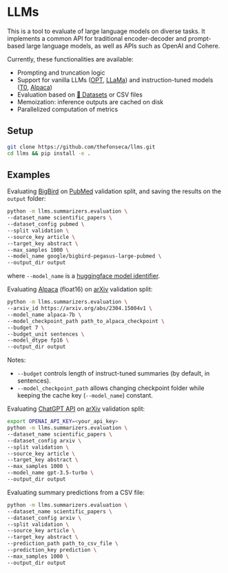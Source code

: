 # LLMs

This is a tool to evaluate of large language models on diverse tasks. It implements a common API for traditional encoder-decoder and prompt-based large language models, as well as APIs such as OpenAI and Cohere.

Currently, these functionalities are available:
- Prompting and truncation logic
- Support for vanilla LLMs ([OPT](https://arxiv.org/abs/2205.01068), [LLaMa](https://github.com/facebookresearch/llama)) and instruction-tuned models ([T0](https://github.com/bigscience-workshop/t-zero), [Alpaca](https://github.com/tatsu-lab/stanford_alpaca)) 
- Evaluation based on [🤗 Datasets](https://github.com/huggingface/datasets) or CSV files
- Memoization: inference outputs are cached on disk
- Parallelized computation of metrics

## Setup
```bash
git clone https://github.com/thefonseca/llms.git
cd llms && pip install -e .
```

## Examples
Evaluating [BigBird](https://github.com/google-research/bigbird) on [PubMed](https://huggingface.co/datasets/scientific_papers) validation split, and saving the results on the `output` folder:

```bash
python -m llms.summarizers.evaluation \
--dataset_name scientific_papers \
--dataset_config pubmed \
--split validation \
--source_key article \
--target_key abstract \
--max_samples 1000 \
--model_name google/bigbird-pegasus-large-pubmed \
--output_dir output
```
where `--model_name` is a [huggingface model identifier](https://huggingface.co/models).

Evaluating [Alpaca](https://github.com/tatsu-lab/stanford_alpaca) (float16) on [arXiv](https://huggingface.co/datasets/scientific_papers) validation split:

```bash
python -m llms.summarizers.evaluation \
--arxiv_id https://arxiv.org/abs/2304.15004v1 \
--model_name alpaca-7b \
--model_checkpoint_path path_to_alpaca_checkpoint \
--budget 7 \
--budget_unit sentences \
--model_dtype fp16 \
--output_dir output
```

Notes:
- `--budget` controls length of instruct-tuned summaries (by default, in sentences).
- `--model_checkpoint_path` allows changing checkpoint folder while keeping the cache
key (`--model_name`) constant.

Evaluating [ChatGPT API](https://platform.openai.com/docs/api-reference/chat) on [arXiv](https://huggingface.co/datasets/scientific_papers) validation split:

```bash
export OPENAI_API_KEY=<your_api_key>
python -m llms.summarizers.evaluation \
--dataset_name scientific_papers \
--dataset_config arxiv \
--split validation \
--source_key article \
--target_key abstract \
--max_samples 1000 \
--model_name gpt-3.5-turbo \
--output_dir output
```

Evaluating summary predictions from a CSV file:

```bash
python -m llms.summarizers.evaluation \
--dataset_name scientific_papers \
--dataset_config arxiv \
--split validation \
--source_key article \
--target_key abstract \
--prediction_path path_to_csv_file \
--prediction_key prediction \
--max_samples 1000 \
--output_dir output
```